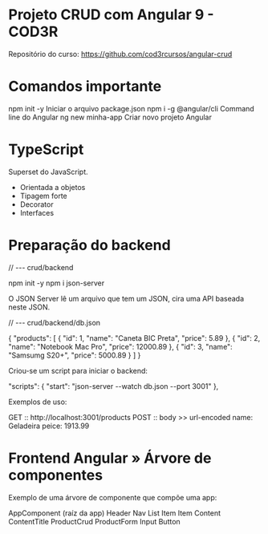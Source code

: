  
# Projeto CRUD com Angular 9 - COD3R
Repositório do curso: https://github.com/cod3rcursos/angular-crud

# Comandos importante

npm init -y                 Iniciar o arquivo package.json
npm i -g @angular/cli       Command line do Angular
ng new minha-app            Criar novo projeto Angular

# TypeScript

Superset do JavaScript.

- Orientada a objetos
- Tipagem forte
- Decorator
- Interfaces

# Preparação do backend

// --- crud/backend

npm init -y
npm i json-server

O JSON Server lê um arquivo que tem um JSON, cira uma API baseada neste JSON.

// --- crud/backend/db.json

{
    "products": [
        {
            "id": 1,
            "name": "Caneta BIC Preta",
            "price": 5.89
        },
        {
            "id": 2,
            "name": "Notebook Mac Pro",
            "price": 12000.89
        },
        {
            "id": 3,
            "name": "Samsumg S20+",
            "price": 5000.89
        }
    ]
}

Criou-se um script para iniciar o backend:

"scripts": {
    "start": "json-server --watch db.json --port 3001"
},

Exemplos de uso:

GET :: http://localhost:3001/products
POST :: body >> url-encoded
    name: Geladeira
    peice: 1913.99

# Frontend Angular » Árvore de componentes

Exemplo de uma árvore de componente que compõe uma app:

AppComponent (raíz da app)
    Header
        Nav
            List
                Item
                Item
    Content
        ContentTitle
        ProductCrud
            ProductForm
                Input
                Button